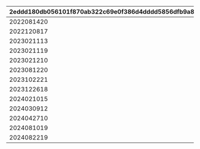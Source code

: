 |2eddd180db056101f870ab322c69e0f386d4dddd5856dfb9a81eb54ce4e2e549|3a0ccee26a69d1276f6804085740316d0975cfd68faa3129e55ef78d14edc1fb|892e6397a8ea022f7cf7d6a0e0002cd11820a23b23712a0d765bd1b626b10f4a|cf0454847aa2b3ad7f0406e6822be90c22104990279a3ca5e93aba83f7f1c2ef|cb22add8744caf5cc035273b3e2babbe1eed6dd4e7a47408952264ccb59c90be|
| --- | --- | --- | --- | --- |
|2022081420|2022/8/14 20:00|2022/8/8 18:00|https://www.youtube.com/watch?v=P1-wIUSbS-s|2022/8/14 22:00|
|2022120817|2022/12/8 17:00|2022/12/8 17:00|https://youtu.be/MJswZwqB94g|2022/12/23 12:00|
|2023021113|2023/2/11 13:30|2023/2/11 13:30|https://youtu.be/4KJK4_U8lt0|2023/2/11 19:30|
|2023021119|2023/2/11 19:30|2023/2/11 19:30|https://youtu.be/6rsO7sgp0VE|2023/2/12 10:00|
|2023021210|2023/2/12 10:00|2023/2/12 10:00|https://youtu.be/b-vc4MCBzdc|2023/2/12 22:00|
|2023081220|2023/8/12 20:00|2023/8/12 20:00|https://youtube.com/live/HIxUyDMGPto|2023/8/12 22:10|
|2023102221|2023/10/22 20:00|2023/10/22 20:00|https://youtube.com/live/pVOkcT4KsI0|2023/10/22 22:10|
|2023122618|2023/12/26 18:00|2023/12/26 18:00|https://www.youtube.com/@priconne_redive|2023/12/26 22:00|
|2024021015|2024/02/10 15:00|2024/02/10 15:00|https://www.youtube.com/channel/UCiPSajGFI4ja74nYPU1MexA|2024/02/11 22:00|
|2024030912|2024/03/09 12:00|2024/03/09 12:00|https://www.youtube.com/@priconne_redive|2024/03/09 21:05|
|2024042710|2024/04/27 10:00|2024/04/27 10:00|https://youtube.com/live/q4nmwdceWik|2024/04/27 22:30|
|2024081019|2024/08/10 19:00|2024/08/10 19:00|https://youtube.com/live/zWczosxSvVE|2024/08/10 23:00|
|2024082219|2024/08/22 19:00|2024/08/22 19:00|https://youtube.com/live/Qp9pJyTIHE4|2024/08/22 22:00|